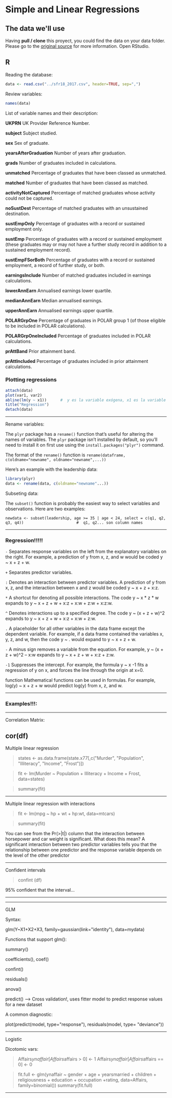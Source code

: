 # Simple and Linear Regressions

## The data we'll use

Having __pull / clone__ this proyect, you could find the data on your data folder. Please go to the [original source](https://www.gov.uk/government/statistics/graduate-outcomes-for-all-subjects-by-university) for more information. Open RStudio.

## R

Reading the database:

```r
data <- read.csv("../sfr18_2017.csv", header=TRUE, sep=",")
```

Review variables:

```r
names(data)
```

List of variable names and their description:

__UKPRN__ UK Provider Reference Number.

__subject__ Subject studied.

__sex__ Sex of graduate.

__yearsAfterGraduation__		Number of years after graduation.

__grads__				Number of graduates included in calculations.

__unmatched__			Percentage of graduates that have been classed as unmatched.

__matched__				Number of graduates that have been classed as matched.

__activityNotCaptured__		Percentage of matched graduates whose activity could not be captured.

__noSustDest__			Percentage of matched graduates with an unsustained destination.

__sustEmpOnly__			Percentage of graduates with a record or sustained employment only.

__sustEmp__				Percentage of graduates with a record or sustained employment (these graduates may or may not have a further study record in addition to a sustained employment record).

__sustEmpFSorBoth__			Percentage of graduates with a record or sustained employment, a record of further study, or both.

__earningsInclude__			Number of matched graduates included in earnings calculations.

__lowerAnnEarn__			Annualised earnings lower quartile.

__medianAnnEarn__			Median annualised earnings.

__upperAnnEarn__			Annualised earnings upper quartile.

__POLARGrpOne__			Percentage of graduates in POLAR group 1 (of those eligible to be included in POLAR calculations).

__POLARGrpOneIncluded__		Percentage of graduates included in POLAR calculations.

__prAttBand__			Prior attainment band.

__prAttIncluded__			Percentage of graduates included in prior attainment calculations.


### Plotting regressions


```r
attach(data)
plot(var1, var2)
abline(lm(y ~ x1))      #  y es la variable exógena, x1 es la variable endógena.
title("Regression")
detach(data)
```
----------------------------------------------------------------------------------------

Rename variables:

The `plyr` package has a `rename()` function that’s useful for altering the
names of variables. The `plyr` package isn’t installed by default, so you’ll need to install it on first use using the `install.packages("plyr")` command.

The format of the `rename()` function is `rename(dataframe, c(oldname="newname", oldname="newname",...))`

Here’s an example with the leadership data:

```r
library(plyr)
data <- rename(data, c(oldname="newname"...))
```

Subseting data:

The `subset()` function is probably the easiest way to select variables and observations. Here are two examples:

```
newdata <- subset(leadership, age >= 35 | age < 24, select = c(q1, q2, q3, q4))                       #  q1, q2... son column names
```
----------------------------------------------------------------------------------------

### Regression!!!!!

`-` Separates response variables on the left from the explanatory variables on the right. For
example, a prediction of y from x, z, and w would be coded y ~ x + z + w.

`+` Separates predictor variables.

`:` Denotes an interaction between predictor variables. A prediction of y from x, z, and the
interaction between x and z would be coded y ~ x + z + x:z.

`*` A shortcut for denoting all possible interactions. The code y ~ x * z * w expands to
y ~ x + z + w + x:z + x:w + z:w + x:z:w.

`^` Denotes interactions up to a specified degree. The code y ~ (x + z + w)^2 expands
to y ~ x + z + w + x:z + x:w + z:w.

`.` A placeholder for all other variables in the data frame except the dependent variable. For
example, if a data frame contained the variables x, y, z, and w, then the code y ~ .
would expand to y ~ x + z + w.

`-` A minus sign removes a variable from the equation. For example, y ~ (x + z + w)^2
– x:w expands to y ~ x + z + w + x:z + z:w.

`-1` Suppresses the intercept. For example, the formula y ~ x -1 fits a regression of y on
x, and forces the line through the origin at x=0.

function Mathematical functions can be used in formulas. For example, log(y) ~ x + z + w
would predict log(y) from x, z, and w.

----------------------------------------------------------------------------------------

### Examples!!!:


----------------------------------------------------------------------------------------

Correlation Matrix:

cor(df)
----------------------------------------------------------------------------------------


Multiple linear regression


> states <- as.data.frame(state.x77[,c("Murder", "Population",
"Illiteracy", "Income", "Frost")])

> fit <- lm(Murder ~ Population + Illiteracy + Income + Frost,
data=states)

> summary(fit)


----------------------------------------------------------------------------------------

Multiple linear regression with interactions

> fit <- lm(mpg ~ hp + wt + hp:wt, data=mtcars)

> summary(fit)


You can see from the Pr(>|t|) column that the interaction between horsepower and
car weight is significant. What does this mean? A significant interaction between two
predictor variables tells you that the relationship between one predictor and the
response variable depends on the level of the other predictor

----------------------------------------------------------------------------------------

Confident intervals

> confint (df)

95% confident that the interval...


----------------------------------------------------------------------------------------

----------------------------------------------------------------------------------------

GLM

Syntax:

glm(Y~X1+X2+X3, family=gaussian(link="identity"), data=mydata)


Functions that support glm():

summary()

coefficients(), coef()

confint()

residuals()

anova()

predict()     --> Cross validation!, uses fitter model to predict response values for a         new dataset


A common  diagnostic:

plot(predict(model, type="response"),
residuals(model, type= "deviance"))

----------------------------------------------------------------------------------------

Logistic

Dicotomic vars:
> Affairs$ynaffair[Affairs$affairs > 0] <- 1
> Affairs$ynaffair[Affairs$affairs == 0] <- 0

> fit.full <- glm(ynaffair ~ gender + age + yearsmarried + children +
religiousness + education + occupation +rating,
data=Affairs, family=binomial())
> summary(fit.full)


----------------------------------------------------------------------------------------

